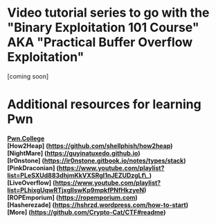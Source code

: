 # Video tutorial series to go with the "Binary Exploitation 101 Course" AKA "Practical Buffer Overflow Exploitation"
[coming soon]

# Additional resources for learning Pwn
**[Pwn.College](https://pwn.college)**  \
**[How2Heap] (https://github.com/shellphish/how2heap)** \
**[NightMare] (https://guyinatuxedo.github.io)** \
**[Ir0nstone] (https://ir0nstone.gitbook.io/notes/types/stack)** \
**[PinkDraconian] (https://www.youtube.com/playlist?list=PLeSXUd883dhjmKkVXSRgI1nJEZUDzgLf\_)** \
**[LiveOverflow] (https://www.youtube.com/playlist?list=PLhixgUqwRTjxglIswKp9mpkfPNfHkzyeN)** \
**[ROPEmporium] (https://ropemporium.com)** \
**[Hasherezade] (https://hshrzd.wordpress.com/how-to-start)** \
**[More] (https://github.com/Crypto-Cat/CTF#readme)**